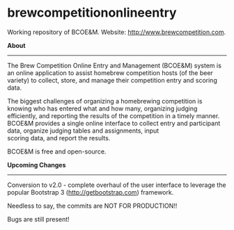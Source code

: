 # brewcompetitiononlineentry
Working repository of BCOE&M. 
Website: http://www.brewcompetition.com.

**About**
**********************************************************************
The Brew Competition Online Entry and Management (BCOE&M) system is an 
online application to assist homebrew competition hosts (of the beer 
variety) to collect, store, and manage their competition entry and 
scoring data.

The biggest challenges of organizing a homebrewing competition is 
knowing who has entered what and how many, organizing judging 
efficiently, and reporting the results of the competition in a timely 
manner. BCOE&M provides a single online interface to collect entry and 
participant data, organize judging tables and assignments, input  
scoring data, and report the results.

BCOE&M is free and open-source.

**Upcoming Changes**
**********************************************************************
Conversion to v2.0 - complete overhaul of the user interface to 
leverage the popular Bootstrap 3 (http://getbootstrap.com) framework.

Needless to say, the commits are NOT FOR PRODUCTION!! 

Bugs are still present!
